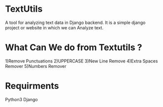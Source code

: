 # TextUtils
A tool for analyzing text data in Django backend.
It is a simple django project or website in which we can Analyze text.

# What Can We do from Textutils ?
1)Remove Punctuations
2)UPPERCASE
3)New Line Remove
4)Extra Spaces Remover
5)Numbers Remover

# Requirments
Python3
Django
